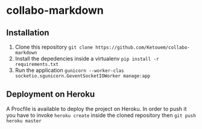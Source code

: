 # collabo-markdown

## Installation

1. Clone this repository
`git clone https://github.com/Ketouem/collabo-markdown`
2. Install the depedencies inside a virtualenv
`pip install -r requirements.txt`
3. Run the application
`gunicorn --worker-clas socketio.sgunicorn.GeventSocketIOWorker manage:app`

## Deployment on Heroku

A Procfile is available to deploy the project on Heroku. In order to push it you have to invoke `heroku create` inside the cloned repository then `git push heroku master`